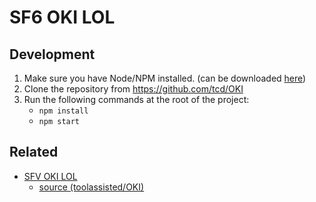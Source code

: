 # SF6 OKI LOL


## Development

1. Make sure you have Node/NPM installed. (can be downloaded [here](https://nodejs.org/en/download))
2. Clone the repository from https://github.com/tcd/OKI
3. Run the following commands at the root of the project:
    - `npm install`
    - `npm start`


## Related

- [SFV OKI LOL](http://toolassisted.github.io/OKI/#ZKU/55/6/6/1,0,,0,/1,0,,0,/1,0,,0,/1,0,,0,/1,0,,0,/1,0,,0,/1,0,,0,/)
    - [source (toolassisted/OKI)](https://github.com/toolassisted/OKI)
